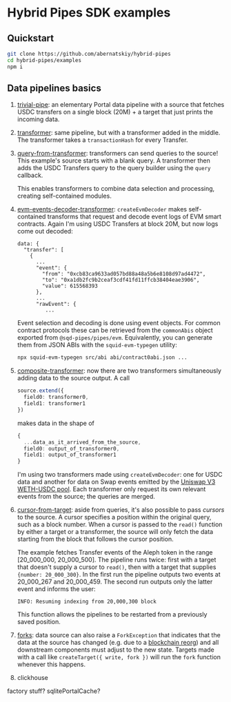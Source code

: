 # Hybrid Pipes SDK examples

## Quickstart

```bash
git clone https://github.com/abernatskiy/hybrid-pipes
cd hybrid-pipes/examples
npm i
```

## Data pipelines basics

1. [trivial-pipe](src/01-trivial-pipe.ts): an elementary Portal data pipeline with a source that fetches USDC transfers on a single block (20M) + a target that just prints the incoming data.

2. [transformer](src/02-transformer.ts): same pipeline, but with a transformer added in the middle. The transformer takes a `transactionHash` for every Transfer.

3. [query-from-transformer](src/03-query-from-transformer.ts): transformers can send queries to the source! This example's source starts with a blank query. A transformer then adds the USDC Transfers query to the query builder using the `query` callback.

   This enables transformers to combine data selection and processing, creating self-contained modules.

4. [evm-events-decoder-transformer](src/04-evm-events-decoder-transformer.ts): `createEvmDecoder` makes self-contained transforms that request and decode event logs of EVM smart contracts. Again I'm using USDC Transfers at block 20M, but now logs come out decoded:
   ```
   data: {
     "transfer": [
       {
         ...
         "event": {
           "from": "0xcb83ca9633ad057bd88a48a5b6e8108d97ad4472",
           "to": "0xa1db2fc9b2ceaf3cdf41fd11ffcb38404eae3906",
           "value": 615568393
         },
         ...
         "rawEvent": {
            ...
   ```

   Event selection and decoding is done using event objects. For common contract protocols these can be retrieved from the `commonAbis` object exported from `@sqd-pipes/pipes/evm`. Equivalently, you can generate them from JSON ABIs with the `squid-evm-typegen` utility:
   ```bash
   npx squid-evm-typegen src/abi abi/contract0abi.json ...
   ```

5. [composite-transformer](src/05-composite-transformer.ts): now there are two transformers simultaneously adding data to the source output. A call
   ```ts
   source.extend({
     field0: transformer0,
     field1: transformer1
   })
   ```
   makes data in the shape of
   ```ts
   {
     ...data_as_it_arrived_from_the_source,
     field0: output_of_transformer0,
     field1: output_of_transformer1
   }
   ```
   I'm using two transformers made using `createEvmDecoder`: one for USDC data and another for data on Swap events emitted by the [Uniswap V3 WETH-USDC pool](https://etherscan.io/address/0x88e6a0c2ddd26feeb64f039a2c41296fcb3f5640). Each transformer only request its own relevant events from the source; the queries are merged.

6. [cursor-from-target](src/06-cursor-from-target.ts): aside from queries, it's also possible to pass *cursors* to the source. A cursor specifies a position within the original query, such as a block number. When a cursor is passed to the `read()` function by either a target or a transformer, the source will only fetch the data starting from the block that follows the cursor position.

   The example fetches Transfer events of the Aleph token in the range [20_000_000, 20_000_500]. The pipeline runs twice: first with a target that doesn't supply a cursor to `read()`, then with a target that supplies `{number: 20_000_300}`. In the first run the pipeline outputs two events at 20_000_267 and 20_000_459. The second run outputs only the latter event and informs the user:
   ```
   INFO: Resuming indexing from 20,000,300 block
   ```

   This function allows the pipelines to be restarted from a previously saved position.

7. [forks](src/07-forks.ts): data source can also raise a `ForkException` that indicates that the data at the source has changed (e.g. due to a [blockchain reorg](https://cointelegraph.com/explained/what-is-chain-reorganization-in-blockchain-technology)) and all downstream components must adjust to the new state. Targets made with a call like `createTarget({ write, fork })` will run the `fork` function whenever this happens.

8. clickhouse

factory stuff?
sqlitePortalCache?
